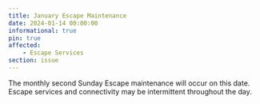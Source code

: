 ```yaml
---
title: January Escape Maintenance
date: 2024-01-14 00:00:00
informational: true
pin: true
affected:
    - Escape Services
section: issue
---
```


The monthly second Sunday Escape maintenance will occur on this date. Escape services and connectivity may be intermittent throughout the day.

